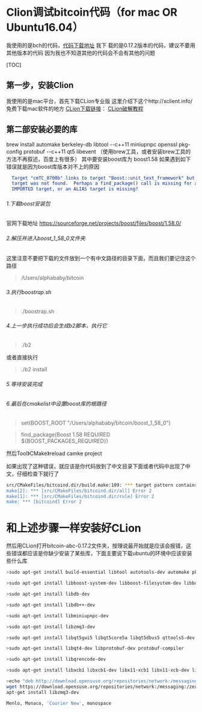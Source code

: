 # Clion调试bitcoin代码（for mac OR Ubuntu16.04）

我使用的是bch的代码，[代码下载地址](https://github.com/Bitcoin-ABC/bitcoin-abc/releases)   我下
载的是0.17.2版本的代码，建议不要用其他版本的代码  因为我也不知道其他的代码会不会有其他的问题

[TOC]

## 第一步，安装Clion 

我使用的是mac平台，首先下载CLion专业版
这里介绍下这个http://xclient.info/免费下载mac软件的地方
[CLion下载链接](http://xclient.info/s/clion.html?a=dl&v=2018.1.3&k=0&t=c0321e621d18b21e2ba8791a627b3f9bc45dd6a9)：
[CLion破解教程](https://www.jianshu.com/p/f404994e2843)

## 第二部安装必要的库

brew install automake berkeley-db libtool --c++11 miniupnpc openssl pkg-config protobuf --c++11 qt5 libevent
（使用brew工具，或者安装brew工具的方法不再叙述，百度上有很多）
其中要安装boost库为 boost1.58 
如果遇到如下错误就是因为boost库版本对不上的原因
```CMake Error at /Users/macos/Documents/code/bitcoin-abc-0.17.2-bch/cmake-build-debug/CMakeFiles/CMakeTmp/CMakeLists.txt:14 (add_executable):
  Target "cmTC_0700b" links to target "Boost::unit_test_framework" but the
  target was not found.  Perhaps a find_package() call is missing for an
  IMPORTED target, or an ALIAS target is missing?

``` 

###### 1.下载boost安装包 

官网下载地址 
https://sourceforge.net/projects/boost/files/boost/1.58.0/ 

###### 2.解压并进入boost_1_58_0文件夹 

这里注意不要把下载的文件放到一个有中文路径的目录下面，而且我们要记住这个路径
>/Users/alphababy/bitcoin

###### 3.执行boostrap.sh

>./boostrap.sh

###### 4.上一步执行成功后会生成b2脚本，执行它 

>./b2

或者直接执行

>./b2 install

###### 5.等待安装完成

###### 6.最后在cmakelist中设置boost库的根路径

> set(BOOST_ROOT "/Users/alphababy/bitcoin/boost_1_58_0")  
                                  
> find_package(Boost 1.58 REQUIRED ${BOOST_PACKAGES_REQUIRED})  

然后Tool》CMake》reload camke project

如果出现了这种错误，就应该是你代码放到了中文目录下面或者代码中出现了中文，仔细检查下就行了

```bash
src/CMakeFiles/bitcoind.dir/build.make:109: *** target pattern contains no `%'.  Stop.
make[2]: *** [src/CMakeFiles/bitcoind.dir/all] Error 2
make[1]: *** [src/CMakeFiles/bitcoind.dir/rule] Error 2
make: *** [bitcoind] Error 2
```

# 和上述步骤一样安装好CLion

然后用CLion打开bitcoin-abc-0.17.2文件夹，按理说最开始就是应该会报错，这些错误都应该是你缺少安装了某些库，下面主要说下载ubuntu的环境中应该安装些什么库

```bash
>sudo apt-get install build-essential libtool autotools-dev automake pkg-config libssl-dev libevent-dev bsdmainutils

>sudo apt-get install libboost-system-dev libboost-filesystem-dev libboost-chrono-dev libboost-program-options-dev libboost-test-dev libboost-thread-dev

>sudo apt-get install libdb-dev

>sudo apt-get install libdb++-dev

>sudo apt-get install libminiupnpc-dev

>sudo apt-get install libzmq3-dev

>sudo apt-get install libqt5gui5 libqt5core5a libqt5dbus5 qttools5-dev qttools5-dev-tools libprotobuf-dev protobuf-compiler

>sudo apt-get install libqt4-dev libprotobuf-dev protobuf-compiler

>sudo apt-get install libqrencode-dev

>sudo apt-get install libxcb1 libxcb1-dev libx11-xcb1 libx11-xcb-dev libxcb-keysyms1 libxcb-keysyms1-dev libxcb-image0 libxcb-image0-dev libxcb-shm0 libxcb-shm0-dev libxcb-icccm* libxcb-icccm4-dev libxcb-sync* libxcb-sync-dev libxcb-render-util0 libxcb-render-util0-dev libxcb-xfixes0-dev libxrender-dev libxcb-shape0-dev libxcb-randr0-dev libxcb-glx0-dev libxcb-xinerama0-dev

>echo "deb http://download.opensuse.org/repositories/network:/messaging:/zeromq:/release-stable/Debian_9.0/ ./" >> /etc/apt/sources.list
wget https://download.opensuse.org/repositories/network:/messaging:/zeromq:/release-stable/Debian_9.0/Release.key -O- | sudo apt-key add
apt-get install libzmq3-dev

Menlo, Monaco, 'Courier New', monospace
```